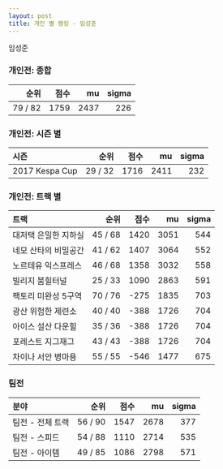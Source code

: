 ```yaml
---
layout: post
title: 개인 별 랭킹 - 임성준
---
```


임성준

### 개인전: 종합

| 순위 | 점수 | mu | sigma |
|---:|---:|---:|---:|
| 79 / 82 | 1759 | 2437 | 226 |

### 개인전: 시즌 별

| 시즌 | 순위 | 점수 | mu | sigma |
|:---|---:|---:|---:|---:|
| 2017 Kespa Cup | 29 / 32 | 1716 | 2411 | 232 |

### 개인전: 트랙 별

| 트랙 | 순위 | 점수 | mu | sigma |
|:---|---:|---:|---:|---:|
| 대저택 은밀한 지하실 | 45 / 68 | 1420 | 3051 | 544 |
| 네모 산타의 비밀공간 | 41 / 62 | 1407 | 3064 | 552 |
| 노르테유 익스프레스 | 46 / 68 | 1358 | 3032 | 558 |
| 빌리지 붐힐터널 | 25 / 33 | 1090 | 2863 | 591 |
| 팩토리 미완성 5구역 | 70 / 76 | -275 | 1835 | 703 |
| 광산 위험한 제련소 | 40 / 40 | -388 | 1726 | 704 |
| 아이스 설산 다운힐 | 35 / 36 | -388 | 1726 | 704 |
| 포레스트 지그재그 | 43 / 43 | -388 | 1726 | 704 |
| 차이나 서안 병마용 | 55 / 55 | -546 | 1477 | 675 |

### 팀전

| 분야 | 순위 | 점수 | mu | sigma |
|:---|---:|---:|---:|---:|
| 팀전 - 전체 트랙 | 56 / 90 | 1547 | 2678 | 377 |
| 팀전 - 스피드 | 54 / 88 | 1110 | 2714 | 535 |
| 팀전 - 아이템 | 49 / 85 | 1086 | 2798 | 571 |
